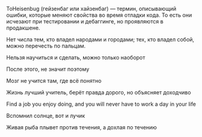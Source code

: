 ТоHeisenbug (гейзенбаг или хайзенбаг) — термин, описывающий ошибки, которые меняют свойства во время отладки кода. 
То есть они исчезают при тестировании и дебаггинге, но проявляются в продакшене.

Нет числа тем, кто владел народами и городами; тех, кто владел собой, можно перечесть по пальцам.

Нельзя научиться и сделать, можно только наоборот 

После этого, не значит поэтому

Мозг не учится там, где всё понятно 

Жизнь лучший учитель, берёт правда дорого, но объясняет доходчиво

Find a job you enjoy doing, and you will never have to work a day in your life

Вспомнил солнце, вот и лучик

Живая рыба плывет против течения, а дохлая по течению
